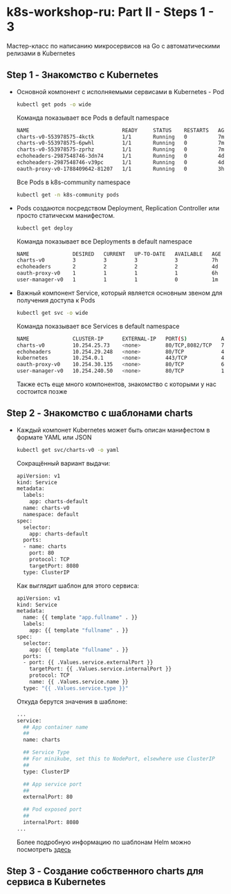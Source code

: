 
# k8s-workshop-ru: Part II - Steps 1 - 3

Мастер-класс по написанию микросервисов на Go с автоматическими 
релизами в Kubernetes

## Step 1 - Знакомство с Kubernetes

- Основной компонент с исполняемыми сервисами в Kubernetes - Pod
  ```sh
  kubectl get pods -o wide
  ```

  Команда показывает все Pods в default namespace
  ```sh
  NAME                              READY     STATUS    RESTARTS   AGE       IP            NODE
  charts-v0-553978575-4kctk         1/1       Running   0          7m        10.20.2.28    k8s-node-01
  charts-v0-553978575-6pwhl         1/1       Running   0          7m        10.20.89.20   k8s-node-02
  charts-v0-553978575-zprhz         1/1       Running   0          7m        10.20.6.22    k8s-node-03
  echoheaders-2987548746-3dn74      1/1       Running   0          4d        10.20.6.6     k8s-node-03
  echoheaders-2987548746-v39pc      1/1       Running   0          4d        10.20.2.6     k8s-node-01
  oauth-proxy-v0-1788409642-81207   1/1       Running   0          3h        10.20.2.27    k8s-node-01
  ```

  Все Pods в k8s-community namespace
  ```sh
  kubectl get -n k8s-community pods
  ```

- Pods создаются посредством Deployment, Replication Controller или просто статическм манифестом.
  ```sh
  kubectl get deploy
  ```

  Команда показывает все Deployments в default namespace
  ```sh
  NAME              DESIRED   CURRENT   UP-TO-DATE   AVAILABLE   AGE
  charts-v0         3         3         3            3           7h
  echoheaders       2         2         2            2           4d
  oauth-proxy-v0    1         1         1            1           6h
  user-manager-v0   1         1         1            0           1m
  ```

- Важный компонент Service, который является основным звеном для получения доступа к Pods
  ```sh
  kubectl get svc -o wide
  ```

  Команда показывает все Services в default namespace
  ```sh
  NAME              CLUSTER-IP      EXTERNAL-IP   PORT(S)           AGE       SELECTOR
  charts-v0         10.254.25.73    <none>        80/TCP,8082/TCP   7h        app=charts-default
  echoheaders       10.254.29.248   <none>        80/TCP            4d        app=echoheaders
  kubernetes        10.254.0.1      <none>        443/TCP           4d        <none>
  oauth-proxy-v0    10.254.30.135   <none>        80/TCP            6h        app=oauth-proxy-default
  user-manager-v0   10.254.240.50   <none>        80/TCP            12m       app=user-manager-default
  ```
  
  Также есть еще много компонентов, знакомство с которыми у нас состоится позже

## Step 2 - Знакомство с шаблонами charts 

- Каждый компонет Kubernetes может быть описан манифестом в формате YAML или JSON
  ```sh
  kubectl get svc/charts-v0 -o yaml
  ```

  Сокращённый вариант выдачи:
  ```sh
  apiVersion: v1
  kind: Service
  metadata:
    labels:
      app: charts-default
    name: charts-v0
    namespace: default
  spec:
    selector:
      app: charts-default
    ports:
    - name: charts
      port: 80
      protocol: TCP
      targetPort: 8080
    type: ClusterIP
  ```

  Как выглядит шаблон для этого сервиса:
  ```sh
  apiVersion: v1
  kind: Service
  metadata:
    name: {{ template "app.fullname" . }}
    labels:
      app: {{ template "fullname" . }}
  spec:
    selector:
      app: {{ template "fullname" . }}
    ports:
    - port: {{ .Values.service.externalPort }}
      targetPort: {{ .Values.service.internalPort }}
      protocol: TCP
      name: {{ .Values.service.name }}
    type: "{{ .Values.service.type }}"
  ```

  Откуда берутся значения в шаблоне:
  ```sh
  ...
  service:
    ## App container name
    ##
    name: charts
  
    ## Service Type
    ## For minikube, set this to NodePort, elsewhere use ClusterIP
    ##
    type: ClusterIP

    ## App service port
    ##
    externalPort: 80

    ## Pod exposed port
    ##
    internalPort: 8080
  ...
  ```

  Более подробную информацию по шаблонам Helm можно посмотреть [здесь](https://github.com/kubernetes/helm/blob/master/docs/index.md)

## Step 3 - Создание собственного charts для сервиса в Kubernetes
